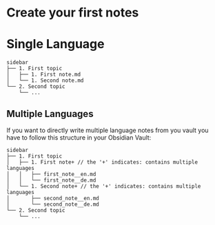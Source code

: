 # Create your first notes

# Single Language 

```
sidebar
├── 1. First topic 
│   ├── 1. First note.md
│   └── 1. Second note.md
└── 2. Second topic
    └── ...
```


## Multiple Languages

If you want to directly write multiple language notes from you vault you have to follow this structure in your Obsidian Vault:

```
sidebar
├── 1. First topic 
│   ├── 1. First note+ // the '+' indicates: contains multiple languages
│   │   ├── first_note__en.md
│   │   └── first_note__de.md
│   └── 1. Second note+ // the '+' indicates: contains multiple languages
│       ├── second_note__en.md
│       └── second_note__de.md
└── 2. Second topic
    └── ...
```


